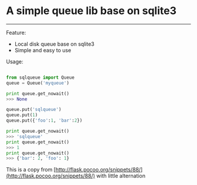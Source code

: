 # A simple queue lib base on sqlite3

----------

Feature:
- Local disk queue base on sqlite3
- Simple and easy to use


Usage:

```python

from sqlqueue import Queue
queue = Queue('myqueue')

print queue.get_nowait()
>>> None

queue.put('sqlqueue')
queue.put(1)
queue.put({'foo':1, 'bar':2})

print queue.get_nowait()
>>> 'sqlqueue'
print queue.get_nowait()
>>> 1
print queue.get_nowait()
>>> {'bar': 2, 'foo': 1}

```


This is a copy from [http://flask.pocoo.org/snippets/88/](http://flask.pocoo.org/snippets/88/) with little alternation

